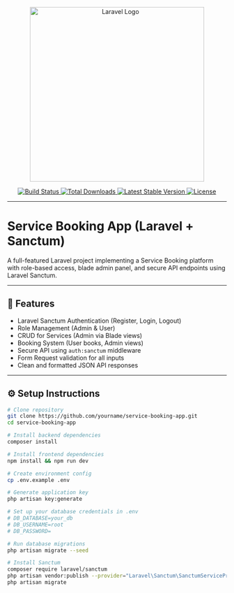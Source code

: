 <p align="center">
  <a href="https://laravel.com" target="_blank">
    <img src="https://raw.githubusercontent.com/laravel/art/master/logo-lockup/5%20SVG/2%20CMYK/1%20Full%20Color/laravel-logolockup-cmyk-red.svg" width="400" alt="Laravel Logo">
  </a>
</p>

<p align="center">
  <a href="https://github.com/laravel/framework/actions">
    <img src="https://github.com/laravel/framework/workflows/tests/badge.svg" alt="Build Status">
  </a>
  <a href="https://packagist.org/packages/laravel/framework">
    <img src="https://img.shields.io/packagist/dt/laravel/framework" alt="Total Downloads">
  </a>
  <a href="https://packagist.org/packages/laravel/framework">
    <img src="https://img.shields.io/packagist/v/laravel/framework" alt="Latest Stable Version">
  </a>
  <a href="https://packagist.org/packages/laravel/framework">
    <img src="https://img.shields.io/packagist/l/laravel/framework" alt="License">
  </a>
</p>

---

# Service Booking App (Laravel + Sanctum)

A full-featured Laravel project implementing a Service Booking platform with role-based access, blade admin panel, and secure API endpoints using Laravel Sanctum.

---

## 🧰 Features

- Laravel Sanctum Authentication (Register, Login, Logout)
- Role Management (Admin & User)
- CRUD for Services (Admin via Blade views)
- Booking System (User books, Admin views)
- Secure API using `auth:sanctum` middleware
- Form Request validation for all inputs
- Clean and formatted JSON API responses

---

## ⚙️ Setup Instructions

```bash
# Clone repository
git clone https://github.com/yourname/service-booking-app.git
cd service-booking-app

# Install backend dependencies
composer install

# Install frontend dependencies
npm install && npm run dev

# Create environment config
cp .env.example .env

# Generate application key
php artisan key:generate

# Set up your database credentials in .env
# DB_DATABASE=your_db
# DB_USERNAME=root
# DB_PASSWORD=

# Run database migrations
php artisan migrate --seed

# Install Sanctum
composer require laravel/sanctum
php artisan vendor:publish --provider="Laravel\Sanctum\SanctumServiceProvider"
php artisan migrate
